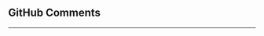 <h2>GitHub Comments</h2>
<hr />

<div id="comments"></div>

<link rel="stylesheet" type="text/css" href="github-comments.min.css" />

<script defer src="github-comments.min.js" data-ghissue="josephscott/github-comments/issues/1" data-target="#comments"></script>
